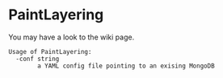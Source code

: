 # PaintLayering
You may have a look to the wiki page.

```
Usage of PaintLayering:
  -conf string
    	a YAML config file pointing to an exising MongoDB
```

